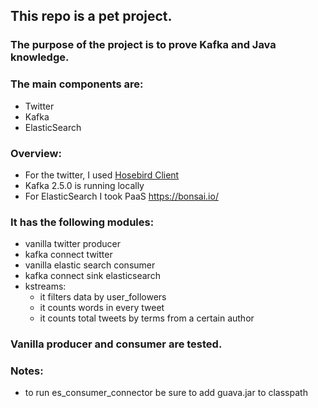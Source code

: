 ## This repo is a pet project. 

### The purpose of the project is to prove Kafka and Java knowledge. 

### The main components are:
- Twitter
- Kafka
- ElasticSearch

### Overview:
- For the twitter, I used [Hosebird Client](https://github.com/twitter/hbc)
- Kafka 2.5.0 is running locally
- For ElasticSearch I took PaaS https://bonsai.io/ 

### It has the following modules:
- vanilla twitter producer
- kafka connect twitter
- vanilla elastic search consumer
- kafka connect sink elasticsearch
- kstreams: 
    - it filters data by user_followers
    - it counts words in every tweet
    - it counts total tweets by terms from a certain author
    
### Vanilla producer and consumer are tested. 

### Notes:
* to run es_consumer_connector be sure to add guava.jar to classpath